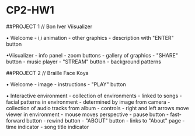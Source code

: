 # CP2-HW1

##PROJECT 1 // Bon Iver Viisualizer

• Welcome
     - i,i animation
     - other graphics
     - description with "ENTER" button

•Viisualizer
     - info panel
     - zoom buttons
     - gallery of graphics
     - "SHARE" button
     - music player
     - "STREAM" button
     - background patterns



##PROJECT 2 // Braille Face Koya

• Welcome
     - image
     - instructions
     - "PLAY" button

• Interactive environment
     - collection of environments
          - linked to songs
     - facial patterns in environment
          - determined by image from camera
     - collection of audio tracks from album
     - controls
          - right and left arrows move viewer in environment
          - mouse moves perspective
     - pause button
     - fast-forward button
     - rewind button
     - "ABOUT" button
          - links to "About" page
     - time indicator
     - song title indicator
